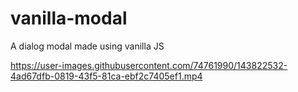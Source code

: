 # vanilla-modal
A dialog modal made using vanilla JS


https://user-images.githubusercontent.com/74761990/143822532-4ad67dfb-0819-43f5-81ca-ebf2c7405ef1.mp4

